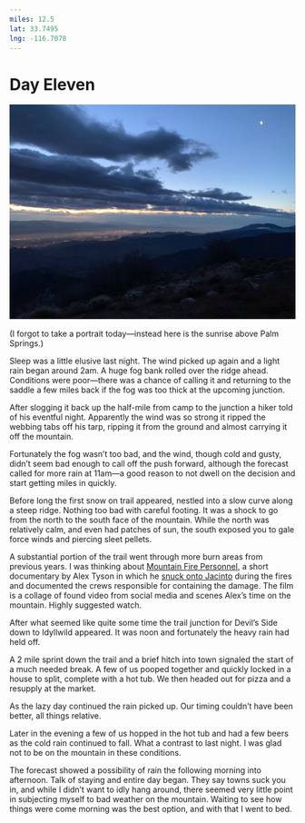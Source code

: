 ```yaml
---
miles: 12.5
lat: 33.7495
lng: -116.7078
---
```


# Day Eleven

![r:75](2019-04-29.jpeg)

(I forgot to take a portrait today—instead here is the sunrise above Palm Springs.)

Sleep was a little elusive last night. The wind picked up again and a light rain began around 2am. A huge fog bank rolled over the ridge ahead. Conditions were poor—there was a chance of calling it and returning to the saddle a few miles back if the fog was too thick at the upcoming junction.

After slogging it back up the half-mile from camp to the junction a hiker told of his eventful night. Apparently the wind was so strong it ripped the webbing tabs off his tarp, ripping it from the ground and almost carrying it off the mountain.

Fortunately the fog wasn’t too bad, and the wind, though cold and gusty, didn’t seem bad enough to call off the push forward, although the forecast called for more rain at 11am—a good reason to not dwell on the decision and start getting miles in quickly.

Before long the first snow on trail appeared, nestled into a slow curve along a steep ridge. Nothing too bad with careful footing. It was a shock to go from the north to the south face of the mountain. While the north was relatively calm, and even had patches of sun, the south exposed you to gale force winds and piercing sleet pellets.

A substantial portion of the trail went through more burn areas from previous years. I was thinking about [Mountain Fire Personnel](https://m.youtube.com/watch?v=S7GX-4CgfIE), a short documentary by Alex Tyson in which he [snuck onto Jacinto](http://www.vdrome.org/alex-tyson-mountain-fire-personnel/) during the fires and documented the crews responsible for containing the damage. The film is a collage of found video from social media and scenes Alex’s time on the mountain. Highly suggested watch.

After what seemed like quite some time  the trail junction for Devil’s Side down to Idyllwild appeared. It was noon and fortunately the heavy rain had held off.

A 2 mile sprint down the trail and a brief hitch into town signaled the start of a much needed break. A few of us pooped together and quickly locked in a house to split, complete with a hot tub. We then headed out for pizza and a resupply at the market.

As the lazy day continued the rain picked up. Our timing couldn’t have been better, all things relative.

Later in the evening a few of us hopped in the hot tub and had a few beers as the cold rain continued to fall. What a contrast to last night. I was glad not to be on the mountain in these conditions.

The forecast showed a possibility of rain the following morning into afternoon. Talk of staying and entire day began. They say towns suck you in, and while I didn’t want to idly hang around, there seemed very little point in subjecting myself to bad weather on the mountain. Waiting to see how things were come morning was the best option, and with that I went to bed.



